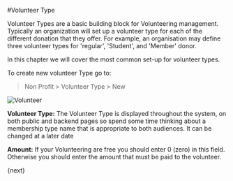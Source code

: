 #Volunteer Type

Volunteer Types are a basic building block for Volunteering management. Typically an organization will set up a volunteer type for each of the different donation that they offer. For example, an organisation may define three volunteer types for 'regular', 'Student', and 'Member' donor.

In this chapter we will cover the most common set-up for volunteer types.

To create new volunteer Type go to:

> Non Profit > Volunteer Type > New

<img class="screenshot" alt="Volunteer" src="/docs/assets/img/non_profit/volunteer/volunteer_type.png">


**Volunteer Type:** The Volunteer Type is displayed throughout the system, on both public and backend pages so spend some time thinking about a membership type name that is appropriate to both audiences. It can be changed at a later date

**Amount:** If your Volunteering are free you should enter 0 (zero) in this field. Otherwise you should enter the amount that must be paid to the volunteer.

{next}
